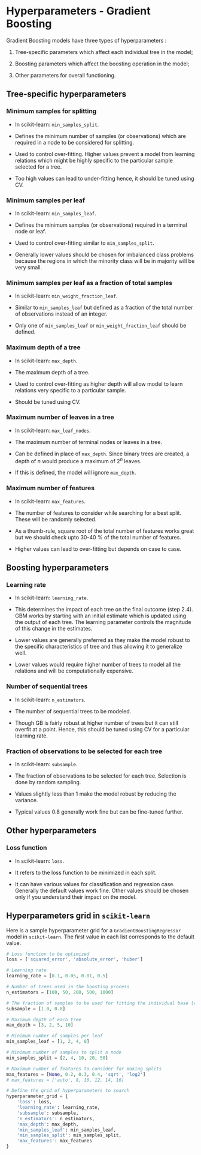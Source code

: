 # Hyperparameters - Gradient Boosting

Gradient Boosting models have three types of hyperparameters :

1.  Tree-specific parameters which affect each individual tree in the
    model;

2.  Boosting parameters which affect the boosting operation in the
    model;

3.  Other parameters for overall functioning.

## Tree-specific hyperparameters

### Minimum samples for splitting

-   In scikit-learn: `min_samples_split`.

-   Defines the minimum number of samples (or observations) which are
    required in a node to be considered for splitting.

-   Used to control over-fitting. Higher values prevent a model from
    learning relations which might be highly specific to the particular
    sample selected for a tree.

-   Too high values can lead to under-fitting hence, it should be tuned
    using CV.

### Minimum samples per leaf

-   In scikit-learn: `min_samples_leaf`.

-   Defines the minimum samples (or observations) required in a terminal
    node or leaf.

-   Used to control over-fitting similar to `min_samples_split`.

-   Generally lower values should be chosen for imbalanced class
    problems because the regions in which the minority class will be in
    majority will be very small.

### Minimum samples per leaf as a fraction of total samples

-   In scikit-learn: `min_weight_fraction_leaf`.

-   Similar to `min_samples_leaf` but defined as a fraction of the total
    number of observations instead of an integer.

-   Only one of `min_samples_leaf` or `min_weight_fraction_leaf` should
    be defined.

### Maximum depth of a tree

-   In scikit-learn: `max_depth`.

-   The maximum depth of a tree.

-   Used to control over-fitting as higher depth will allow model to
    learn relations very specific to a particular sample.

-   Should be tuned using CV.

### Maximum number of leaves in a tree

-   In scikit-learn: `max_leaf_nodes`.

-   The maximum number of terminal nodes or leaves in a tree.

-   Can be defined in place of `max_depth`. Since binary trees are
    created, a depth of *n* would produce a maximum of 2<sup>*n*</sup>
    leaves.

-   If this is defined, the model will ignore `max_depth`.

### Maximum number of features

-   In scikit-learn: `max_features`.

-   The number of features to consider while searching for a best split.
    These will be randomly selected.

-   As a thumb-rule, square root of the total number of features works
    great but we should check upto 30-40 % of the total number of
    features.

-   Higher values can lead to over-fitting but depends on case to case.

## Boosting hyperparameters

### Learning rate

-   In scikit-learn: `learning_rate`.

-   This determines the impact of each tree on the final outcome (step
    2.4). GBM works by starting with an initial estimate which is
    updated using the output of each tree. The learning parameter
    controls the magnitude of this change in the estimates.

-   Lower values are generally preferred as they make the model robust
    to the specific characteristics of tree and thus allowing it to
    generalize well.

-   Lower values would require higher number of trees to model all the
    relations and will be computationally expensive.

### Number of sequential trees

-   In scikit-learn: `n_estimators`.

-   The number of sequential trees to be modeled.

-   Though GB is fairly robust at higher number of trees but it can
    still overfit at a point. Hence, this should be tuned using CV for a
    particular learning rate.

### Fraction of observations to be selected for each tree

-   In scikit-learn: `subsample`.

-   The fraction of observations to be selected for each tree. Selection
    is done by random sampling.

-   Values slightly less than 1 make the model robust by reducing the
    variance.

-   Typical values  0.8 generally work fine but can be fine-tuned
    further.

## Other hyperparameters

### Loss function

-   In scikit-learn: `loss`.

-   It refers to the loss function to be minimized in each split.

-   It can have various values for classification and regression case.
    Generally the default values work fine. Other values should be
    chosen only if you understand their impact on the model.


## Hyperparameters grid in `scikit-learn`

Here is a sample hyperparameter grid for a `GradientBoostingRegressor` model in `scikit-learn`. The first value in each list corresponds to the default value.

```python
# Loss function to be optimized
loss = ['squared_error', 'absolute_error', 'huber']

# Learning rate
learning_rate = [0.1, 0.05, 0.01, 0.5]

# Number of trees used in the boosting process
n_estimators = [100, 50, 200, 500, 1000]

# The fraction of samples to be used for fitting the individual base learners
subsample = [1.0, 0.8]

# Maximum depth of each tree
max_depth = [3, 2, 5, 10]

# Minimum number of samples per leaf
min_samples_leaf = [1, 2, 4, 8]

# Minimum number of samples to split a node
min_samples_split = [2, 4, 10, 20, 50]  

# Maximum number of features to consider for making splits
max_features = [None, 0.2, 0.3, 0.4, 'sqrt', 'log2']
# max_features = ['auto', 8, 10, 12, 14, 16]

# Define the grid of hyperparameters to search
hyperparameter_grid = {
    'loss': loss,
    'learning_rate': learning_rate,
    'subsample': subsample,
    'n_estimators': n_estimators,
    'max_depth': max_depth,
    'min_samples_leaf': min_samples_leaf,
    'min_samples_split': min_samples_split,
    'max_features': max_features
}
```